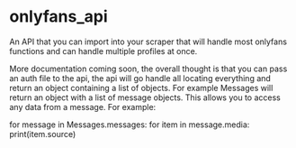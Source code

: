 # onlyfans_api

An API that you can import into your scraper that will handle most onlyfans functions and can handle multiple profiles at once.

More documentation coming soon, the overall thought is that you can pass an auth file to the api, the api will go handle all locating everything and return an object containing a list of objects. For example Messages will return an object with a list of message objects. This allows you to access any data from a message. For example: 

for message in Messages.messages:
    for item in message.media:
        print(item.source)
        
